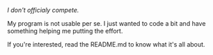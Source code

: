 *I don't officialy compete.*

My program is not usable per se.
I just wanted to code a bit and have something helping me putting the effort.

If you're interested, read the README.md to know what it's all about.
